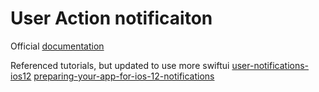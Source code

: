 #  User Action notificaiton

Official [documentation](https://developer.apple.com/documentation/usernotifications/declaring_your_actionable_notification_types)

Referenced tutorials, but updated to use more swiftui
[user-notifications-ios12](https://www.appcoda.com/user-notifications-ios12/)
[preparing-your-app-for-ios-12-notifications](https://www.smashingmagazine.com/2018/09/preparing-your-app-for-ios-12-notifications/)
